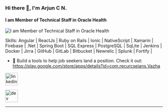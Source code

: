 ### Hi there 👋, I'm Arjun C N. 
#### I am Member of Technical Staff in Oracle Health 
![I am Member of Technical Staff in Oracle Health ](https://user-images.githubusercontent.com/74038190/225813708-98b745f2-7d22-48cf-9150-083f1b00d6c9.gif)

 
Skills:
Angular | ReactJs | Ruby on Rails | Ionic | NativeScript | Xamarin | Firebase | .Net | Spring Boot | SQL Express | PostgreSQL | SqLite | Jenkins | Docker | Jirra | GitHub | GitLab | Bitbucket | Newrelic | Splunk | Fortify |

- 🔭 Build a tools to help job seekers land a position.
    Check it out: https://play.google.com/store/apps/details?id=com.recurcseians.Vazha  


[<img src='https://cdn.jsdelivr.net/npm/simple-icons@3.0.1/icons/linkedin.svg' alt='linkedin' height='40'>](https://www.linkedin.com/in/https://www.linkedin.com/in/arjuncn//)  


[<img src='https://cdn.jsdelivr.net/npm/simple-icons@3.0.1/icons/dev-dot-to.svg' alt='dev' height='40'>](https://dev.to/arjuncn)  




****




